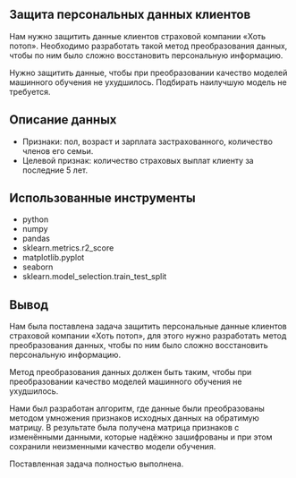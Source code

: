 ## Защита персональных данных клиентов

Нам нужно защитить данные клиентов страховой компании «Хоть потоп». Необходимо разработать такой метод преобразования данных, чтобы по ним было сложно восстановить персональную информацию.

Нужно защитить данные, чтобы при преобразовании качество моделей машинного обучения не ухудшилось. Подбирать наилучшую модель не требуется.

## Описание данных

- Признаки: пол, возраст и зарплата застрахованного, количество членов его семьи.
- Целевой признак: количество страховых выплат клиенту за последние 5 лет.


## Использованные инструменты
- python
- numpy
- pandas
- sklearn.metrics.r2_score
- matplotlib.pyplot
- seaborn
- sklearn.model_selection.train_test_split

## Вывод

Нам была поставлена задача защитить персональные данные клиентов страховой компании «Хоть потоп», для этого нужно разработать метод преобразования данных, чтобы по ним было сложно восстановить персональную информацию.

Метод преобразования данных должен быть таким, чтобы при преобразовании качество моделей машинного обучения не ухудшилось.

Нами был разработан алгоритм, где данные были преобразованы методом умножения признаков исходных данных на обратимую матрицу. В результате была получена матрица признаков с изменёнными данными, которые надёжно зашифрованы и при этом сохранили неизменными качество модели обучения.

Поставленная задача полностью выполнена.